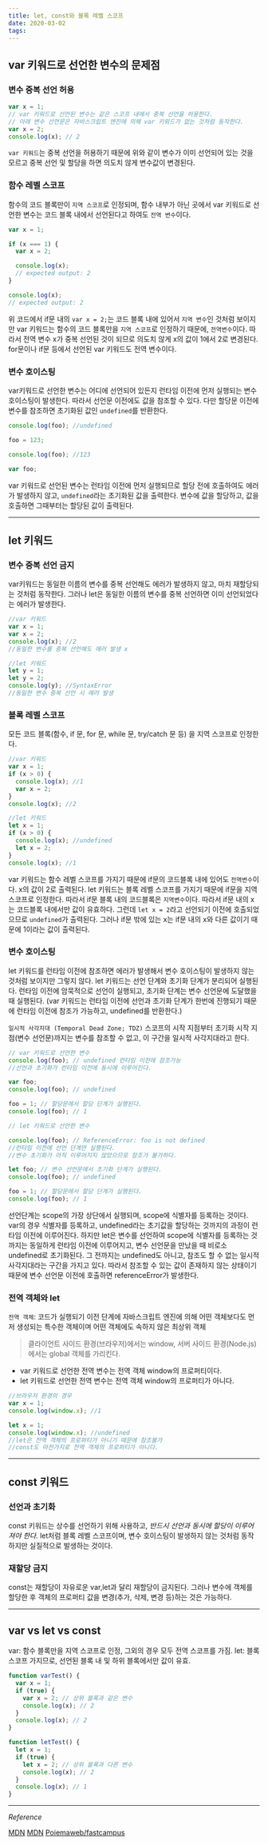 ```yaml
---
title: let, const와 블록 레벨 스코프
date: 2020-03-02
tags:
---
```


## var 키워드로 선언한 변수의 문제점

### 변수 중복 선언 허용

```javascript
var x = 1;
// var 키워드로 선언된 변수는 같은 스코프 내에서 중복 선언을 허용한다.
// 아래 변수 선언문은 자바스크립트 엔진에 의해 var 키워드가 없는 것처럼 동작한다.
var x = 2;
console.log(x); // 2
```

`var 키워드`는 중복 선언을 허용하기 때문에 위와 같이 변수가 이미 선언되어 있는 것을 모르고 중복 선언 및 할당을 하면 의도치 않게 변수값이 변경된다.

### 함수 레벨 스코프

함수의 코드 블록만이 `지역 스코프`로 인정되며, 함수 내부가 아닌 곳에서 var 키워드로 선언한 변수는 코드 블록 내에서 선언된다고 하여도 `전역 변수`이다.

```javascript
var x = 1;

if (x === 1) {
  var x = 2;

  console.log(x);
  // expected output: 2
}

console.log(x);
// expected output: 2
```

위 코드에서 if문 내의 `var x = 2;`는 코드 블록 내에 있어서 `지역 변수`인 것처럼 보이지만 var 키워드는 함수의 코드 블록만을 `지역 스코프`로 인정하기 때문에, `전역변수`이다. 따라서 전역 변수 x가 중복 선언된 것이 되므로 의도치 않게 x의 값이 1에서 2로 변경된다. for문이나 if문 등에서 선언된 var 키워드도 전역 변수이다.

### 변수 호이스팅

var키워드로 선언한 변수는 어디에 선언되어 있든지 런타임 이전에 먼저 실행되는 변수 호이스팅이 발생한다. 따라서 선언문 이전에도 값을 참조할 수 있다. 다만 할당문 이전에 변수를 참조하면 초기화된 값인 `undefined`를 반환한다.

```javascript
console.log(foo); //undefined

foo = 123;

console.log(foo); //123

var foo;
```

var 키워드로 선언된 변수는 런타임 이전에 먼저 실행되므로 할당 전에 호출하여도 에러가 발생하지 않고, `undefined`라는 초기화된 값을 출력한다. 변수에 값을 할당하고, 값을 호출하면 그때부터는 할당된 값이 출력된다.

---

## let 키워드

### 변수 중복 선언 금지

var키워드는 동일한 이름의 변수를 중복 선언해도 에러가 발생하지 않고, 마치 재할당되는 것처럼 동작한다. 그러나 let은 동일한 이름의 변수를 중복 선언하면 이미 선언되었다는 에러가 발생한다.

```javascript
//var 키워드
var x = 1;
var x = 2;
console.log(x); //2
//동일한 변수를 중복 선언해도 에러 발생 x

//let 키워드
let y = 1;
let y = 2;
console.log(y); //SyntaxError
//동일한 변수 중복 선언 시 에러 발생
```

### 블록 레벨 스코프

모든 코드 블록(함수, if 문, for 문, while 문, try/catch 문 등) 을 지역 스코프로 인정한다.

```javascript
//var 키워드
var x = 1;
if (x > 0) {
  console.log(x); //1
  var x = 2;
}
console.log(x); //2

//let 키워드
let x = 1;
if (x > 0) {
  console.log(x); //undefined
  let x = 2;
}
console.log(x); //1
```

var 키워드는 함수 레벨 스코프를 가지기 때문에 if문의 코드블록 내에 있어도 `전역변수`이다. x의 값이 2로 출력된다. let 키워드는 블록 레벨 스코프를 가지기 때문에 if문을 지역 스코프로 인정한다. 따라서 if문 블록 내의 코드블록은 `지역변수`이다. 따라서 if문 내의 x는 코드블록 내에서만 값이 유효하다. 그런데 `let x = 2`라고 선언되기 이전에 호출되었으므로 `undefined`가 출력된다. 그러나 if문 밖에 있는 x는 if문 내의 x와 다른 값이기 때문에 1이라는 값이 출력된다.

### 변수 호이스팅

let 키워드를 런타임 이전에 참조하면 에러가 발생해서 변수 호이스팅이 발생하지 않는 것처럼 보이지만 그렇지 않다. let 키워드는 선언 단계와 초기화 단계가 분리되어 실행된다. 런타임 이전에 암묵적으로 선언이 실행되고, 초기화 단계는 변수 선언문에 도달했을 때 실행된다. (var 키워드는 런타임 이전에 선언과 초기화 단계가 한번에 진행되기 때문에 런타임 이전에 참조가 가능하고, undefined를 반환한다.)

`일시적 사각지대 (Temporal Dead Zone; TDZ)`
스코프의 시작 지점부터 초기화 시작 지점(변수 선언문)까지는 변수를 참조할 수 없고, 이 구간을 일시적 사각지대라고 한다.

```javascript
// var 키워드로 선언한 변수
console.log(foo); // undefined 런타임 이전에 참조가능
//선언과 초기화가 런타임 이전에 동시에 이루어진다.

var foo;
console.log(foo); // undefined

foo = 1; // 할당문에서 할당 단계가 실행된다.
console.log(foo); // 1

// let 키워드로 선언한 변수

console.log(foo); // ReferenceError: foo is not defined
//런타임 이전에 선언 단계만 실행된다.
//변수 초기화가 아직 이루어지지 않았으므로 참조가 불가하다.

let foo; // 변수 선언문에서 초기화 단계가 실행된다.
console.log(foo); // undefined

foo = 1; // 할당문에서 할당 단계가 실행된다.
console.log(foo); // 1
```

선언단계는 scope의 가장 상단에서 실행되며, scope에 식별자를 등록하는 것이다. var의 경우 식별자를 등록하고, undefined라는 초기값을 할당하는 것까지의 과정이 런타임 이전에 이루어진다. 하지만 let은 변수를 선언하여 scope에 식별자를 등록하는 것까지는 동일하게 런타임 이전에 이루어지고, 변수 선언문을 만났을 때 비로소 undefined로 초기화된다. 그 전까지는 undefined도 아니고, 참조도 할 수 없는 일시적 사각지대라는 구간을 가지고 있다. 따라서 참조할 수 있는 값이 존재하지 않는 상태이기 때문에 변수 선언문 이전에 호출하면 referenceError가 발생한다.

### 전역 객체와 let

`전역 객체`: 코드가 실행되기 이전 단계에 자바스크립트 엔진에 의해 어떤 객체보다도 먼저 생성되는 특수한 객체이며 어떤 객체에도 속하지 않은 최상위 객체

> 클라이언트 사이드 환경(브라우저)에서는 window, 서버 사이드 환경(Node.js)에서는 global 객체를 가리킨다.

- var 키워드로 선언한 전역 변수는 전역 객체 window의 프로퍼티이다.
- let 키워드로 선언한 전역 변수는 전역 객체 window의 프로퍼티가 아니다.

```javascript
//브라우저 환경의 경우
var x = 1;
console.log(window.x); //1

let x = 1;
console.log(window.x); //undefined
//let은 전역 객체의 프로퍼티가 아니기 때문에 참조불가
//const도 마찬가지로 전역 객체의 프로퍼티가 아니다.
```

---

## const 키워드

### 선언과 초기화

const 키워드는 상수를 선언하기 위해 사용하고, _반드시 선언과 동시에 할당이 이루어져야 한다._ let처럼 블록 레벨 스코프이며, 변수 호이스팅이 발생하지 않는 것처럼 동작하지만 실질적으로 발생하는 것이다.

### 재할당 금지

const는 재할당이 자유로운 var,let과 달리 재할당이 금지된다. 그러나 변수에 객체를 할당한 후 객체의 프로퍼티 값을 변경(추가, 삭제, 변경 등)하는 것은 가능하다.

---

## var vs let vs const

var: 함수 블록만을 지역 스코프로 인정, 그외의 경우 모두 전역 스코프를 가짐.
let: 블록 스코프 가지므로, 선언된 블록 내 및 하위 블록에서만 값이 유효.

```javascript
function varTest() {
  var x = 1;
  if (true) {
    var x = 2; // 상위 블록과 같은 변수
    console.log(x); // 2
  }
  console.log(x); // 2
}

function letTest() {
  let x = 1;
  if (true) {
    let x = 2; // 상위 블록과 다른 변수
    console.log(x); // 2
  }
  console.log(x); // 1
}
```

---

_Reference_

[MDN](https://developer.mozilla.org/en-US/docs/Web/JavaScript/Reference/Statements/var)
[MDN](https://developer.mozilla.org/ko/docs/Web/JavaScript/Reference/Statements/let)
[Poiemaweb/fastcampus](https://poiemaweb.com/fastcampus/block-level-scope)
